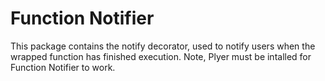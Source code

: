 # Function Notifier

This package contains the notify decorator, used to notify users when the wrapped function has finished execution.
Note, Plyer must be intalled for Function Notifier to work.
